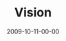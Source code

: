 ---
layout: message
category: message
series: "The Garden"
title: "Vision"
date: 2009-10-11-00-00
message_id: 585
audio: "http://s3.amazonaws.com/crossroads-media/messages/audio/Garden1.mp3"
audio-duration: "37:32"
program: "http://s3.amazonaws.com/crossroads-media/documents/1010_11Program.pdf"
description: "Brian Tome discusses why we need to have a vision for our growth."
video: "http://s3.amazonaws.com/crossroads-media/messages/video/Garden1.mp4"
video-duration: "37:32"
yt-embed-url: "//www.youtube.com/embed/vBY1_kAdmnE"
video-image: "http://s3.amazonaws.com/crossroads-media/images/Garden1-still.jpg"
notes-description: ""
notes: "http://s3.amazonaws.com/crossroads-media/documents/SN_10_10-11_09.pdf"
notes-title: "Vision (Study Notes)"
tag: 
 - growth
 - vision
 - disciplines
 - garden
 - tome
 - planting
explicit: false
---
